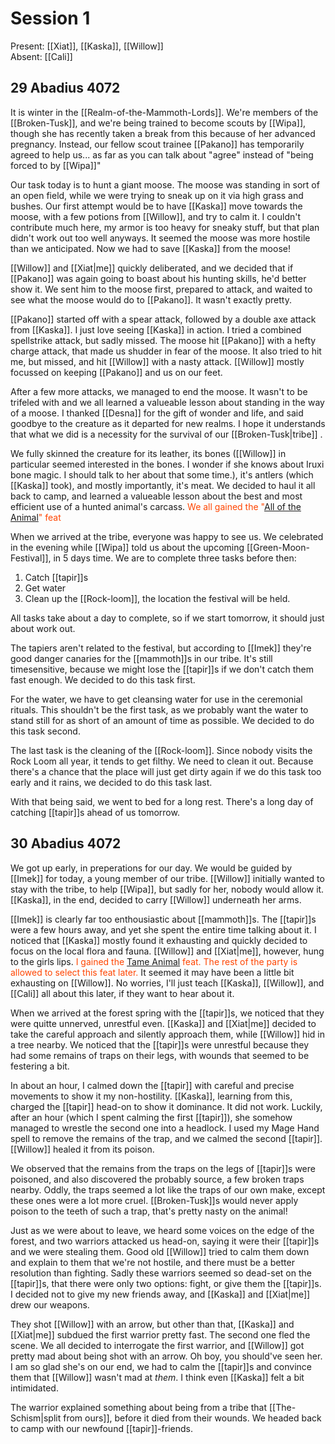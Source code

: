 # Session 1
Present: [[Xiat]], [[Kaska]], [[Willow]]  
Absent: [[Cali]]  
## 29 Abadius 4072
It is winter in the [[Realm-of-the-Mammoth-Lords]]. We're members of the [[Broken-Tusk]], and we're being trained to become scouts by [[Wipa]], though she has recently taken a break from this because of her advanced pregnancy. Instead, our fellow scout trainee [[Pakano]] has temporarily agreed to help us... as far as you can talk about "agree" instead of "being forced to by [[Wipa]]"

Our task today is to hunt a giant moose. The moose was standing in sort of an open field, while we were trying to sneak up on it via high grass and bushes. Our first attempt would be to have [[Kaska]] move towards the moose, with a few potions from [[Willow]], and try to calm it. I couldn't contribute much here, my armor is too heavy for sneaky stuff, but that plan didn't work out too well anyways. It seemed the moose was more hostile than we anticipated. Now we had to save [[Kaska]] from the moose!

[[Willow]] and [[Xiat|me]] quickly deliberated, and we decided that if [[Pakano]] was again going to boast about his hunting skills, he'd better show it. We sent him to the moose first, prepared to attack, and waited to see what the moose would do to [[Pakano]]. It wasn't exactly pretty.

[[Pakano]] started off with a spear attack, followed by a double axe attack from [[Kaska]]. I just love seeing [[Kaska]] in action. I tried a combined spellstrike attack, but sadly missed. The moose hit [[Pakano]] with a hefty charge attack, that made us shudder in fear of the moose. It also tried to hit me, but missed, and hit [[Willow]] with a nasty attack. [[Willow]] mostly focussed on keeping [[Pakano]] and us on our feet.

After a few more attacks, we managed to end the moose. It wasn't to be trifeled with and we all learned a valueable lesson about standing in the way of a moose. I thanked [[Desna]] for the gift of wonder and life, and said goodbye to the creature as it departed for new realms. I hope it understands that what we did is a necessity for the survival of our [[Broken-Tusk|tribe]] .

We fully skinned the creature for its leather, its bones ([[Willow]] in particular seemed interested in the bones. I wonder if she knows about Iruxi bone magic. I should talk to her about that some time.), it's antlers (which [[Kaska]] took), and mostly importantly, it's meat. We decided to haul it all back to camp, and learned a valueable lesson about the best and most efficient use of a hunted animal's carcass. <font style="color:orangered">We all gained the "[All of the Animal](https://2e.aonprd.com/Feats.aspx?ID=3422)" feat</font>

When we arrived at the tribe, everyone was happy to see us. We celebrated in the evening while [[Wipa]] told us about the upcoming [[Green-Moon-Festival]], in 5 days time. We are to complete three tasks before then:  

1. Catch [[tapir]]s 
2. Get water 
3. Clean up the [[Rock-loom]], the location the festival will be held.

All tasks take about a day to complete, so if we start tomorrow, it should just about work out. 

The tapiers aren't related to the festival, but according to [[Imek]] they're good danger canaries for the [[mammoth]]s in our tribe. It's still timesensitive, because we might lose the [[tapir]]s if we don't catch them fast enough. We decided to do this task first. 

For the water, we have to get cleansing water for use in the ceremonial rituals. This shouldn't be the first task, as we probably want the water to stand still for as short of an amount of time as possible. We decided to do this task second.

The last task is the cleaning of the [[Rock-loom]]. Since nobody visits the Rock Loom all year, it tends to get filthy. We need to clean it out. Because there's a chance that the place will just get dirty again if we do this task too early and it rains, we decided to do this task last. 

With that being said, we went to bed for a long rest. There's a long day of catching [[tapir]]s ahead of us tomorrow.

## 30 Abadius 4072

We got up early, in preperations for our day. We would be guided by [[Imek]] for today, a young member of our tribe. [[Willow]] initially wanted to stay with the tribe, to help [[Wipa]], but sadly for her, nobody would allow it. [[Kaska]], in the end, decided to carry [[Willow]] underneath her arms.

 [[Imek]] is clearly far too enthousiastic about [[mammoth]]s. The [[tapir]]s were a few hours away, and yet she spent the entire time talking about it. I noticed that [[Kaska]] mostly found it exhausting and quickly decided to focus on the local flora and fauna. [[Willow]] and [[Xiat|me]], however, hung to the girls lips. <font style="color:orangered">I gained the [Tame Animal](https://2e.aonprd.com/Feats.aspx?ID=3424) feat. The rest of the party is allowed to select this feat later.</font> It seemed it may have been a little bit exhausting on [[Willow]]. No worries, I'll just teach [[Kaska]], [[Willow]], and [[Cali]] all about this later, if they want to hear about it.

When we arrived at the forest spring with the [[tapir]]s, we noticed that they were quitte unnerved, unrestful even. [[Kaska]] and [[Xiat|me]] decided to take the careful approach and silently approach them, while [[Willow]] hid in a tree nearby. We noticed that the [[tapir]]s were unrestful because they had some remains of traps on their legs, with wounds that seemed to be festering a bit. 

In about an hour, I calmed down the [[tapir]] with careful and precise movements to show it my non-hostility. [[Kaska]], learning from this, charged the [[tapir]] head-on to show it dominance. It did not work. Luckily, after an hour (which I spent calming the first [[tapir]]), she somehow managed to wrestle the second one into a headlock. I used my Mage Hand spell to remove the remains of the trap, and we calmed the second [[tapir]]. [[Willow]] healed it from its poison. 

We observed that the remains from the traps on the legs of [[tapir]]s were poisoned, and also discovered the probably source, a few broken traps nearby. Oddly, the traps seemed a lot like the traps of our own make, except these ones were a lot more cruel. [[Broken-Tusk]]s would never apply poison to the teeth of such a trap, that's pretty nasty on the animal!

Just as we were about to leave, we heard some voices on the edge of the forest, and two warriors attacked us head-on, saying it were their [[tapir]]s and we were stealing them. Good old [[Willow]] tried to calm them down and explain to them that we're not hostile, and there must be a better resolution than fighting. Sadly these warriors seemed so dead-set on the [[tapir]]s, that there were only two options: fight, or give them the [[tapir]]s. I decided not to give my new friends away, and [[Kaska]] and [[Xiat|me]] drew our weapons. 

They shot [[Willow]] with an arrow, but other than that, [[Kaska]] and [[Xiat|me]] subdued the first warrior pretty fast. The second one fled the scene. We all decided to interrogate the first warrior, and [[Willow]] got pretty mad about being shot with an arrow. Oh boy, you should've seen her. I am so glad she's on our end, we had to calm the [[tapir]]s and convince them that [[Willow]] wasn't mad at _them_. I think even [[Kaska]] felt a bit intimidated. 

The warrior explained something about being from a tribe that [[The-Schism|split from ours]], before it died from their wounds. We headed back to camp with our newfound [[tapir]]-friends.